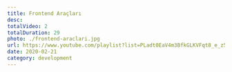 ```yaml
---
title: Frontend Araçları
desc: 
totalVideo: 2
totalDuration: 29
photo: ./frontend-araclari.jpg
url: https://www.youtube.com/playlist?list=PLadt0EaV4m3BfkGLKVFqt8_e_z5NZZdHx
date: 2020-02-21
category: development
---
```

